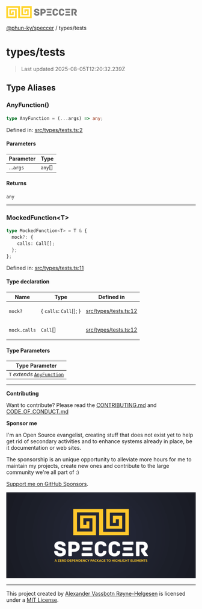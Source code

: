 <div><img alt="SPECCER logo" src="https://raw.githubusercontent.com/phun-ky/speccer/main/public/logo-speccer-horizontal-colored-package.svg?raw=true" style="max-height:32px;"/></div>

[@phun-ky/speccer](../README.md) / types/tests

# types/tests

> Last updated 2025-08-05T12:20:32.239Z

## Type Aliases

### AnyFunction()

```ts
type AnyFunction = (...args) => any;
```

Defined in:
[src/types/tests.ts:2](https://github.com/phun-ky/speccer/blob/main/src/types/tests.ts#L2)

#### Parameters

| Parameter | Type     |
| --------- | -------- |
| ...`args` | `any`\[] |

#### Returns

`any`

---

### MockedFunction\<T>

```ts
type MockedFunction<T> = T & {
  mock?: {
    calls: Call[];
  };
};
```

Defined in:
[src/types/tests.ts:11](https://github.com/phun-ky/speccer/blob/main/src/types/tests.ts#L11)

#### Type declaration

<table>
<thead>
<tr>
<th>Name</th>
<th>Type</th>
<th>Defined in</th>
</tr>
</thead>
<tbody>
<tr>
<td>

`mock?`

</td>
<td>

{ `calls`: `Call`\[]; }

</td>
<td>

[src/types/tests.ts:12](https://github.com/phun-ky/speccer/blob/main/src/types/tests.ts#L12)

</td>
</tr>
<tr>
<td>

`mock.calls`

</td>
<td>

`Call`\[]

</td>
<td>

[src/types/tests.ts:12](https://github.com/phun-ky/speccer/blob/main/src/types/tests.ts#L12)

</td>
</tr>
</tbody>
</table>

#### Type Parameters

| Type Parameter                              |
| ------------------------------------------- |
| `T` _extends_ [`AnyFunction`](#anyfunction) |

---

**Contributing**

Want to contribute? Please read the
[CONTRIBUTING.md](https://github.com/phun-ky/speccer/blob/main/CONTRIBUTING.md)
and
[CODE_OF_CONDUCT.md](https://github.com/phun-ky/speccer/blob/main/CODE_OF_CONDUCT.md)

**Sponsor me**

I'm an Open Source evangelist, creating stuff that does not exist yet to help
get rid of secondary activities and to enhance systems already in place, be it
documentation or web sites.

The sponsorship is an unique opportunity to alleviate more hours for me to
maintain my projects, create new ones and contribute to the large community
we're all part of :)

[Support me on GitHub Sponsors](https://github.com/sponsors/phun-ky).

![Speccer banner, with logo and slogan: A zero dependency package to annotate or highlight elements](https://github.com/phun-ky/speccer/blob/main/public/speccer-banner.png?raw=true)

---

This project created by [Alexander Vassbotn Røyne-Helgesen](http://phun-ky.net)
is licensed under a [MIT License](https://choosealicense.com/licenses/mit/).
